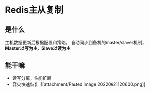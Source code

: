 # Redis主从复制
## 是什么
主机数据更新后根据配置和策略， 自动同步到备机的master/slaver机制，**Master以写为主，Slave以读为主**

## 能干嘛
- 读写分离，性能扩展
- 容灾快速恢复
![[attachment/Pasted image 20220621120600.png]]
